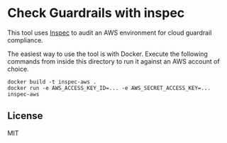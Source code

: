 # Check Guardrails with inspec

This tool uses [Inspec](https://www.inspec.io/) to audit an AWS environment for cloud guardrail compliance. 

The easiest way to use the tool is with Docker. Execute the following commands from inside this directory to run it against an AWS account of choice.

```
docker build -t inspec-aws .
docker run -e AWS_ACCESS_KEY_ID=... -e AWS_SECRET_ACCESS_KEY=... inspec-aws
```

## License

MIT


